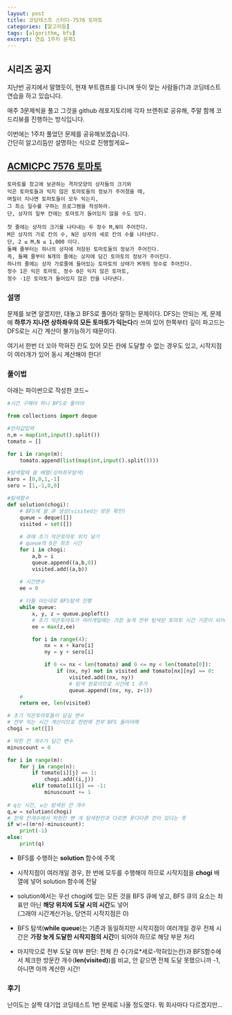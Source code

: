 ```yaml
---
layout: post
title: 코딩테스트 스터디-7576 토마토
categories: [알고리듬]
tags: [algorithm, bfs]
excerpt: 연습 1주차 문제1
---
```


## 시리즈 공지

지난번 공지에서 말했듯이, 현재 부트캠프를 다니며 뜻이 맞는 사람들(?)과 코딩테스트 연습을 하고 있습니다.

매주 3문제씩을 풀고 그것을 github 레포지토리에 각자 브랜취로 공유해, 주말 함께 코드리뷰를 진행하는 방식입니다.

이번에는 1주차 풀었던 문제를 공유해보겠습니다.  
간단히 알고리듬만 설명하는 식으로 진행할게요~

## [ACMICPC 7576 토마토](https://www.acmicpc.net/problem/7576)

```
토마토를 창고에 보관하는 격자모양의 상자들의 크기와
익은 토마토들과 익지 않은 토마토들의 정보가 주어졌을 때,
며칠이 지나면 토마토들이 모두 익는지,
그 최소 일수를 구하는 프로그램을 작성하라.
단, 상자의 일부 칸에는 토마토가 들어있지 않을 수도 있다.

첫 줄에는 상자의 크기를 나타내는 두 정수 M,N이 주어진다.
M은 상자의 가로 칸의 수, N은 상자의 세로 칸의 수를 나타낸다.
단, 2 ≤ M,N ≤ 1,000 이다.
둘째 줄부터는 하나의 상자에 저장된 토마토들의 정보가 주어진다.
즉, 둘째 줄부터 N개의 줄에는 상자에 담긴 토마토의 정보가 주어진다.
하나의 줄에는 상자 가로줄에 들어있는 토마토의 상태가 M개의 정수로 주어진다. 
정수 1은 익은 토마토, 정수 0은 익지 않은 토마토,
정수 -1은 토마토가 들어있지 않은 칸을 나타낸다.
```

### 설명

문제를 보면 알겠지만, 대놓고 BFS로 풀어라 말하는 문제이다. DFS는 안되는 게, 문제에 **하루가 지나면 상하좌우의 모든 토마토가 익는다**라 쓰여 있어 한쪽부터 깊이 파고드는 DFS로는 시간 계산이 불가능하기 때문이다.

여기서 한번 더 꼬아 막혀진 칸도 있어 모든 칸에 도달할 수 없는 경우도 있고, 시작지점이 여러개가 있어 동시 계산해야 한다!

### 풀이법

아래는 파이썬으로 작성한 코드~

```python
#시간 구해야 하니 BFS로 풀어야

from collections import deque

#인자값입력
n,m = map(int,input().split())
tomato = []

for i in range(m):
    tomato.append(list(map(int,input().split())))

#탐색할때 쓸 배열(상하좌우탐색)
karo = [0,0,1,-1]
sero = [1,-1,0,0]

#탐색함수
def solution(chogi):
    # BFS에 쓸 큐 생성(visited는 방문 확인)
    queue = deque([])
    visited = set([])
    
    # 큐에 초기 익은토마토 위치 넣기
    # queue의 0은 최초 시간
    for i in chogi:
        a,b = i
        queue.append((a,b,0))
        visited.add((a,b))
    
    # 시간변수
    ee = 0

    # 다들 아는대로 BFS탐색 진행
    while queue:
        x, y, z = queue.popleft()
        # 초기 익은토마토가 여러개일때는 가장 늦게 전부 탐색된 토마토 시간 기준이 되어야 하므로 최대값
        ee = max(z,ee)

        for i in range(4):
            nx = x + karo[i]
            ny = y + sero[i]

            if 0 <= nx < len(tomato) and 0 <= ny < len(tomato[0]):
                if (nx, ny) not in visited and tomato[nx][ny] == 0:
                    visited.add((nx, ny))
                    # 탐색 완료이므로 시간에 1 추가
                    queue.append((nx, ny, z+1))
    #
    return ee, len(visited)

# 초기 익은토마토들이 담길 변수
# 전부 익는 시간 계산이므로 한번에 전부 BFS 돌아야해
chogi = set([])    

# 막힌 칸 개수가 담긴 변수
minuscount = 0

for i in range(m):
    for j in range(n):
        if tomato[i][j] == 1:
            chogi.add((i,j))
        elif tomato[i][j] == -1:
            minuscount += 1
            
# q는 시간, w는 탐색된 칸 개수
q,w = solution(chogi)
# 전체 칸개수에서 막힌칸 뺀 게 탐색한칸과 다르면 못다다른 칸이 있다는 뜻
if w!=((m*n)-minuscount):
    print(-1)
else:
    print(q)
```

- BFS를 수행하는 **solution** 함수에 주목

- 시작지점이 여러개일 경우, 한 번에 모두를 수행해야 하므로 시작지점을 **chogi** 배열에 넣어 solution 함수에 전달

- solution에서는 우선 chogi에 있는 모든 것을 BFS 큐에 넣고, BFS 큐의 요소는 좌표만 아닌 **해당 위치에 도달 시의 시간**도 넣어  
(그래야 시간계산가능, 당연히 시작지점은 0)

- BFS 탐색(**while queue**)는 기존과 동일하지만 시작지점이 여러개일 경우 전체 시간은 **가장 늦게 도달한 시작지점의 시간**이 되어야 하므로 해당 부문 처리

- 마지막으로 전부 도달 여부 판단: 전체 칸 수(가로*세로-막혀있는칸)과 BFS함수에서 체크한 방문칸 개수(**len(visited)**)를 비교, 안 같으면 전체 도달 못했으니까 -1, 아니면 아까 계산한 시간!

### 후기

난이도는 살짝 대기업 코딩테스트 1번 문제로 나올 정도였다. 뭐 회사마다 다르겠지만...